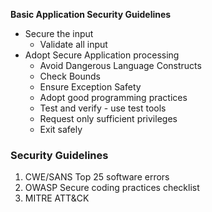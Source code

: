 **Basic Application Security Guidelines**
- Secure the input
	- Validate all input
- Adopt Secure Application processing
	- Avoid Dangerous Language Constructs
	- Check Bounds
	- Ensure Exception Safety
	- Adopt good programming practices
	- Test and verify - use test tools
	- Request only sufficient privileges
	- Exit safely

### Security Guidelines
1. CWE/SANS Top 25 software errors
2. OWASP Secure coding practices checklist
3. MITRE ATT&CK


